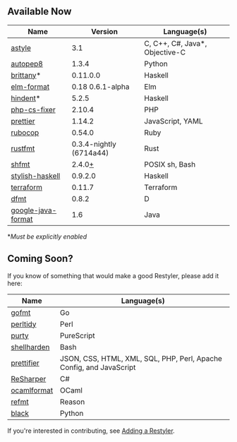 ## Available Now

| Name | Version | Language(s)
| --- | --- | ---
| [astyle](http://astyle.sourceforge.net/astyle.html) | 3.1 | C, C++, C#, Java*, Objective-C
| [autopep8](https://github.com/hhatto/autopep8) | 1.3.4 | Python
| [brittany](https://github.com/lspitzner/brittany)\* | 0.11.0.0 |  Haskell
| [elm-format](https://github.com/avh4/elm-format) | 0.18 0.6.1-alpha | Elm
| [hindent](https://github.com/commercialhaskell/hindent)\* | 5.2.5 | Haskell
| [php-cs-fixer](https://github.com/FriendsOfPHP/PHP-CS-Fixer) | 2.10.4 |  PHP
| [prettier](https://prettier.io/docs/en/) | 1.14.2 | JavaScript, YAML
| [rubocop](https://rubocop.readthedocs.io/en/latest/) | 0.54.0 | Ruby
| [rustfmt](https://github.com/rust-lang-nursery/rustfmt#readme) | 0.3.4-nightly (6714a44) | Rust
| [shfmt](https://github.com/mvdan/sh#shfmt) | 2.4.0[+](https://github.com/restyled-io/restylers/blob/master/shfmt/Dockerfile#L8-L10) | POSIX sh, Bash
| [stylish-haskell](https://github.com/jaspervdj/stylish-haskell) | 0.9.2.0 | Haskell
| [terraform](https://www.terraform.io/docs/commands/fmt.html) | 0.11.7 | Terraform
| [dfmt](https://github.com/dlang-community/dfmt#readme) | 0.8.2 | D
| [google-java-format](https://github.com/google/google-java-format#readme) | 1.6 | Java

\**Must be explicitly enabled*

## Coming Soon?

If you know of something that would make a good Restyler, please add it here:

| Name | Language(s)
| --- | ---
| [gofmt](https://golang.org/cmd/gofmt/) | Go
| [perltidy](http://perltidy.sourceforge.net/) | Perl
| [purty](https://github.com/joneshf/purty#readme) | PureScript
| [shellharden](https://github.com/anordal/shellharden) | Bash
| [prettifier](http://prettifier.net) | JSON, CSS, HTML, XML, SQL, PHP, Perl, Apache Config, and JavaScript
| [ReSharper](https://www.jetbrains.com/resharper/features/code_formatting.html) | C#
| [ocamlformat](https://github.com/ocaml-ppx/ocamlformat) | OCaml
| [refmt](https://github.com/reasonml/reason-cli#included-binaries) | Reason
| [black](https://github.com/ambv/black) | Python

If you're interested in contributing, see [Adding a Restyler](https://github.com/restyled-io/restyled.io/wiki/Adding-a-Restyler).